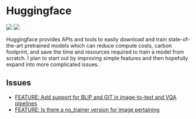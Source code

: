 # Huggingface

[![](https://img.shields.io/badge/Huggingface-docs-green)](https://huggingface.co)
[![](https://img.shields.io/badge/Huggingface-repo-blue)](https://github.com/huggingface/transformers)

Huggingface provides APIs and tools to easily download and train state-of-the-art pretrained models which can reduce compute costs, carbon footprint, and save the time and resources required to train a model from scratch. I plan to start out by improving simple features and then hopefully expand into more complicated issues.

## Issues

- [FEATURE: Add support for BLIP and GIT in image-to-text and VQA pipelines](https://github.com/huggingface/transformers/issues/21110)
- [FEATURE: Is there a no_trainer version for image pertaining](https://github.com/huggingface/transformers/issues/20053)